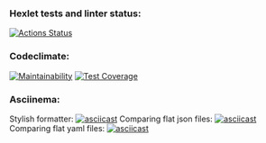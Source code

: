 ### Hexlet tests and linter status:
[![Actions Status](https://github.com/B1ckbeard/frontend-project-46/workflows/hexlet-check/badge.svg)](https://github.com/B1ckbeard/frontend-project-46/actions)
### Codeclimate:
[![Maintainability](https://api.codeclimate.com/v1/badges/c77c578388564fc31e04/maintainability)](https://codeclimate.com/github/B1ckbeard/frontend-project-46/maintainability)
[![Test Coverage](https://api.codeclimate.com/v1/badges/c77c578388564fc31e04/test_coverage)](https://codeclimate.com/github/B1ckbeard/frontend-project-46/test_coverage)
### Asciinema:
Stylish formatter:
[![asciicast](https://asciinema.org/a/D6XOc9CAm5xH2nB3pQ8JP1dGq.svg)](https://asciinema.org/a/D6XOc9CAm5xH2nB3pQ8JP1dGq)
Comparing flat json files:
[![asciicast](https://asciinema.org/a/oM5TwVCiXLbNvossU7Xwcvy0t.svg)](https://asciinema.org/a/oM5TwVCiXLbNvossU7Xwcvy0t)
Comparing flat yaml files:
[![asciicast](https://asciinema.org/a/J8DP1NSM2Q6ysdAo0eYbD3qTD.svg)](https://asciinema.org/a/J8DP1NSM2Q6ysdAo0eYbD3qTD)
